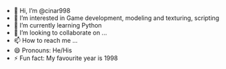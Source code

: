 - 👋 Hi, I’m @cinar998
- 👀 I’m interested in Game development, modeling and texturing, scripting
- 🌱 I’m currently learning Python
- 💞️ I’m looking to collaborate on ...
- 📫 How to reach me ...
- 😄 Pronouns: He/His
- ⚡ Fun fact: My favourite year is 1998

<!---
cinar998/cinar998 is a ✨ special ✨ repository because its `README.md` (this file) appears on your GitHub profile.
You can click the Preview link to take a look at your changes.
--->

